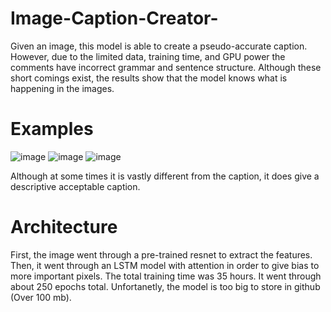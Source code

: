 # Image-Caption-Creator-

Given an image, this model is able to create a pseudo-accurate caption. However, due to the limited data, training time, and GPU power the comments have incorrect grammar and sentence structure. Although these short comings exist, the results show that the model knows what is happening in the images. 

# Examples 
![image](https://github.com/durzal1/Image-Caption-Creator-/assets/67489054/faa01a40-d404-4a43-8d23-df84be1f8169)
![image](https://github.com/durzal1/Image-Caption-Creator-/assets/67489054/5c708efa-3b79-404c-a71e-96f5cfc14ca2)
![image](https://github.com/durzal1/Image-Caption-Creator-/assets/67489054/ebfb1792-b608-4d8d-92a3-22aa2b03fdfb)

Although at some times it is vastly different from the caption, it does give a descriptive acceptable caption. 

# Architecture 

First, the image went through a pre-trained resnet to extract the features. Then, it went through an LSTM model with attention in order to give bias to more important pixels. The total training time was 35 hours. It went through about 250 epochs total. Unfortanetly, the model is too big to store in github (Over 100 mb).
